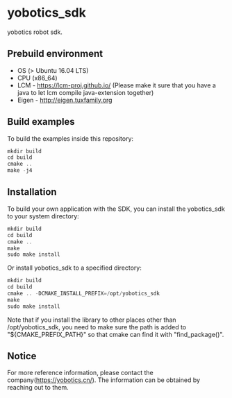 # **yobotics_sdk** #
yobotics robot sdk.
## **Prebuild environment** ##
- OS (> Ubuntu 16.04 LTS) 
- CPU (x86_64)
- LCM - https://lcm-proj.github.io/ (Please make it sure that you have a java to let lcm compile java-extension together)
- Eigen - http://eigen.tuxfamily.org
## **Build examples** ##
To build the examples inside this repository:
```c++
mkdir build
cd build
cmake ..
make -j4
```
## **Installation** ##
To build your own application with the SDK, you can install the yobotics_sdk to your system directory:
```c++
mkdir build
cd build
cmake ..
make
sudo make install
```
Or install yobotics_sdk to a specified directory:
```c++
mkdir build
cd build
cmake .. -DCMAKE_INSTALL_PREFIX=/opt/yobotics_sdk
make
sudo make install
```
Note that if you install the library to other places other than /opt/yobotics_sdk, you need to make sure the path is added to "${CMAKE_PREFIX_PATH}" so that cmake can find it with "find_package()".
## **Notice** ##
For more reference information, please contact the company(https://yobotics.cn/). The information can be obtained by reaching out to them.



